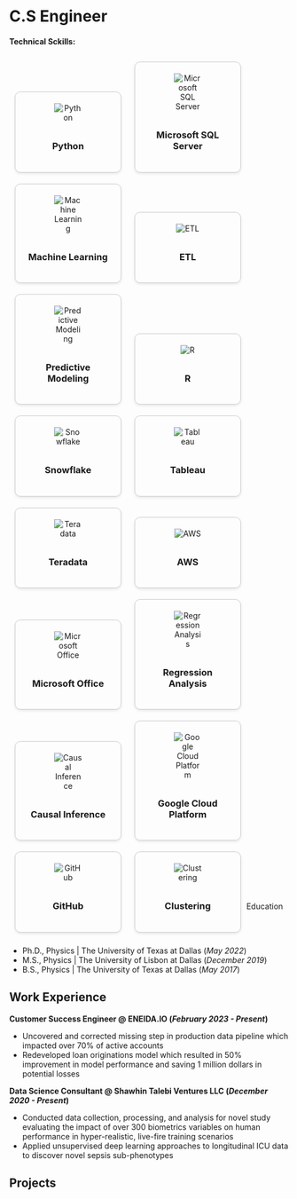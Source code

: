 # C.S Engineer

#### Technical Sckills: 
<!DOCTYPE html>
<html>
<head>
    <style>
        .card {
            display: inline-block;
            border: 1px solid #ccc;
            border-radius: 10px;
            padding: 20px;
            margin: 10px;
            text-align: center;
            width: 150px;
            box-shadow: 0 2px 5px rgba(0,0,0,0.1);
        }
        .card img {
            max-width: 50px;
            margin-bottom: 10px;
        }
    </style>
</head>
<body>

<div class="card">
    <img src="https://path_to_your_icon/python.png" alt="Python">
    <h3>Python</h3>
</div>
<div class="card">
    <img src="https://path_to_your_icon/sql_server.png" alt="Microsoft SQL Server">
    <h3>Microsoft SQL Server</h3>
</div>
<div class="card">
    <img src="https://path_to_your_icon/machine_learning.png" alt="Machine Learning">
    <h3>Machine Learning</h3>
</div>
<div class="card">
    <img src="https://path_to_your_icon/etl.png" alt="ETL">
    <h3>ETL</h3>
</div>
<div class="card">
    <img src="https://path_to_your_icon/predictive_modeling.png" alt="Predictive Modeling">
    <h3>Predictive Modeling</h3>
</div>
<div class="card">
    <img src="https://path_to_your_icon/r.png" alt="R">
    <h3>R</h3>
</div>
<div class="card">
    <img src="https://path_to_your_icon/snowflake.png" alt="Snowflake">
    <h3>Snowflake</h3>
</div>
<div class="card">
    <img src="https://path_to_your_icon/tableau.png" alt="Tableau">
    <h3>Tableau</h3>
</div>
<div class="card">
    <img src="https://path_to_your_icon/teradata.png" alt="Teradata">
    <h3>Teradata</h3>
</div>
<div class="card">
    <img src="https://path_to_your_icon/aws.png" alt="AWS">
    <h3>AWS</h3>
</div>
<div class="card">
    <img src="https://path_to_your_icon/microsoft_office.png" alt="Microsoft Office">
    <h3>Microsoft Office</h3>
</div>
<div class="card">
    <img src="https://path_to_your_icon/regression_analysis.png" alt="Regression Analysis">
    <h3>Regression Analysis</h3>
</div>
<div class="card">
    <img src="https://path_to_your_icon/causal_inference.png" alt="Causal Inference">
    <h3>Causal Inference</h3>
</div>
<div class="card">
    <img src="https://path_to_your_icon/google_cloud_platform.png" alt="Google Cloud Platform">
    <h3>Google Cloud Platform</h3>
</div>
<div class="card">
    <img src="https://path_to_your_icon/github.png" alt="GitHub">
    <h3>GitHub</h3>
</div>
<div class="card">
    <img src="https://path_to_your_icon/clustering.png" alt="Clustering">
    <h3>Clustering</h3>
</div


## Education
- Ph.D., Physics | The University of Texas at Dallas (_May 2022_)								       		
- M.S., Physics	| The University of Lisbon at Dallas (_December 2019_)	 			        		
- B.S., Physics | The University of Texas at Dallas (_May 2017_)

## Work Experience
**Customer Success Engineer @ ENEIDA.IO (_February 2023 - Present_)**
- Uncovered and corrected missing step in production data pipeline which impacted over 70% of active accounts
- Redeveloped loan originations model which resulted in 50% improvement in model performance and saving 1 million dollars in potential losses

**Data Science Consultant @ Shawhin Talebi Ventures LLC (_December 2020 - Present_)**
- Conducted data collection, processing, and analysis for novel study evaluating the impact of over 300 biometrics variables on human performance in hyper-realistic, live-fire training scenarios
- Applied unsupervised deep learning approaches to longitudinal ICU data to discover novel sepsis sub-phenotypes

## Projects

